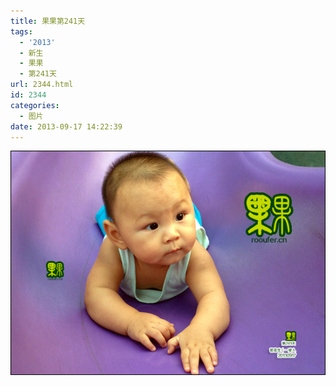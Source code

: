 ```yaml
---
title: 果果第241天
tags:
  - '2013'
  - 新生
  - 果果
  - 第241天
url: 2344.html
id: 2344
categories:
  - 图片
date: 2013-09-17 14:22:39
---
```


[![](/images/uploads/2013/11/果果第241天.jpg "果果第241天")](/images/uploads/2013/11/果果第241天.jpg)